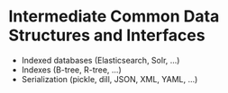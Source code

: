 # Intermediate Common Data Structures and Interfaces

* Indexed databases (Elasticsearch, Solr, ...)
* Indexes (B-tree, R-tree, ...)
* Serialization (pickle, dill, JSON, XML, YAML, ...)
